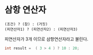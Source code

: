 # 삼항 연산자

```
(조건) ? (참) : (거짓)
(피연산자1) ? (피연산자2) : (피연산자3)
```

피연산자가 3개 이므로 삼항연산자라고 불린다.

```java
int result =  ( 3 > 4 ) ? 10 : 20;
```
